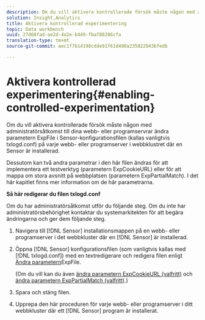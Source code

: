 ```yaml
---
description: Om du vill aktivera kontrollerade försök måste någon med administratörsåtkomst till dina webb- eller programservrar ändra parametern ExpFile i Sensor-konfigurationsfilen (kallas vanligtvis txlogd.conf) på varje webb- eller programserver i webbklustret där en Sensor är installerad.
solution: Insight,Analytics
title: Aktivera kontrollerad experimentering
topic: Data workbench
uuid: 27d68fad-ae2d-4a2e-b449-fbaf88286cfa
translation-type: tm+mt
source-git-commit: aec1f7b14198cdde91f61d490a235022943bfedb

---
```



# Aktivera kontrollerad experimentering{#enabling-controlled-experimentation}

Om du vill aktivera kontrollerade försök måste någon med administratörsåtkomst till dina webb- eller programservrar ändra parametern ExpFile i Sensor-konfigurationsfilen (kallas vanligtvis txlogd.conf) på varje webb- eller programserver i webbklustret där en Sensor är installerad.

Dessutom kan två andra parametrar i den här filen ändras för att implementera ett testverktyg (parametern ExpCookieURL) eller för att mappa om stora avsnitt på webbplatsen (parametern ExpPartialMatch). I det här kapitlet finns mer information om de här parametrarna.

**Så här redigerar du filen txlogd.conf**

Om du har administratörsåtkomst utför du följande steg. Om du inte har administratörsbehörighet kontaktar du systemarkitekten för att begära ändringarna och ger dem följande steg.

1. Navigera till [!DNL Sensor] installationsmappen på en webb- eller programserver i det webbkluster där en [!DNL Sensor] är installerad.
1. Öppna [!DNL Sensor] konfigurationsfilen (som vanligtvis kallas med [!DNL txlogd.conf]) med en textredigerare och redigera filen enligt [Ändra parametern](../../../home/c-undst-ctrld-exp/t-en-ctrld-exp/c-mod-expfile-prm.md#concept-25232b386a654870becc789d4f1fcc28)ExpFile.

   (Om du vill kan du även [ändra parametern ExpCookieURL (valfritt)](../../../home/c-undst-ctrld-exp/t-en-ctrld-exp/c-mod-expckurl-prm.md#concept-215bf86bab4e4ec0b0cc803ec48a8fcf) och [ändra parametern ExpPartialMatch (valfritt)](../../../home/c-undst-ctrld-exp/t-en-ctrld-exp/c-mod-expplmth-prm.md#concept-9c817c4c49b74287b0f70d6a1a37655e).)

1. Spara och stäng filen.
1. Upprepa den här proceduren för varje webb- eller programserver i ditt webbkluster där ett [!DNL Sensor] program är installerat.
